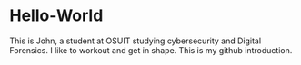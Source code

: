 # Hello-World
This is John, a student at OSUIT studying cybersecurity and Digital Forensics. I like to workout and get in shape. This is my github introduction. 
